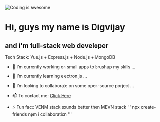 ![Coding is Awesome](https://media.giphy.com/media/24652QfeZzNIPzoH36/giphy.gif)

# Hi, guys my name is Digvijay
## and i'm full-stack web developer

Tech Stack: Vue.js + Express.js + Node.js + MongoDB


- 🔭 I’m currently working on small apps to brushup my skills ...
- 🌱 I’m currently learning electron.js ...
- 👯 I’m looking to collaborate on some open-source porject ...

- 📫 To contact me: [Click Here](https://pulsatingbirds.com)
- ⚡ Fun fact: VENM stack sounds better then MEVN stack 
'''
npx create-friends <some-one-who-code>
npm i collaboration
'''

